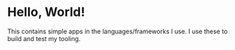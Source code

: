 # Hello, World!

This contains simple apps in the languages/frameworks I use. I use these to build and test my tooling.

